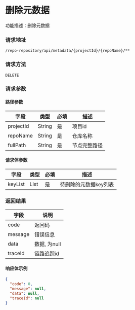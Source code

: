 # 删除元数据
功能描述：删除元数据

### 请求地址
```
/repo-repository/api/metadata/{projectId}/{repoName}/**
```

### 请求方法
`DELETE`
### 请求参数

#### 路径参数

| 字段        | 类型     | 必填  | 描述     |
|-----------|--------|-----|--------|
| projectId | String | 是   | 项目id   |
| repoName  | String | 是   | 仓库名称   |
| fullPath  | String | 是   | 节点完整路径 |

#### 请求体参数

| 字段      | 类型   | 必填  | 描述           |
|---------|------|-----|--------------|
| keyList | List | 是   | 待删除的元数据key列表 |

### 返回结果

| 字段      | 说明        |
|---------|-----------|
| code    | 返回码       |
| message | 错误信息      |
| data    | 数据, 为null |
| traceId | 链路追踪id    |

#### 响应体示例

```json
{
  "code": 0,
  "message": null,
  "data": null,
  "traceId": null
}
```
